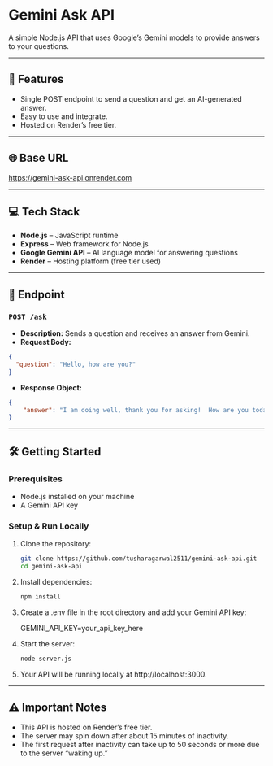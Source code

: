 # Gemini Ask API

A simple Node.js API that uses Google’s Gemini models to provide answers to your questions.

---

## 🚀 Features

- Single POST endpoint to send a question and get an AI-generated answer.
- Easy to use and integrate.
- Hosted on Render’s free tier.

---

## 🌐 Base URL

https://gemini-ask-api.onrender.com


---

## 💻 Tech Stack

- **Node.js** – JavaScript runtime  
- **Express** – Web framework for Node.js  
- **Google Gemini API** – AI language model for answering questions  
- **Render** – Hosting platform (free tier used)

---

## 🧠 Endpoint

### `POST /ask`

- **Description:** Sends a question and receives an answer from Gemini.
- **Request Body:**

```json
{
  "question": "Hello, how are you?"
}
```

- **Response Object:**
```json
{
    "answer": "I am doing well, thank you for asking!  How are you today?"
}
```

---

## 🛠 Getting Started

### Prerequisites

- Node.js installed on your machine
- A Gemini API key

### Setup & Run Locally

1. Clone the repository:

   ```bash
   git clone https://github.com/tusharagarwal2511/gemini-ask-api.git
   cd gemini-ask-api
    ```
2. Install dependencies:

    ```bash
   npm install
    ```
3. Create a .env file in the root directory and add your Gemini API key:

   GEMINI_API_KEY=your_api_key_here
    
4. Start the server:

    ```bash
    node server.js
    ```

5. Your API will be running locally at http://localhost:3000.

---

## ⚠️ Important Notes

- This API is hosted on Render’s free tier.  
- The server may spin down after about 15 minutes of inactivity.  
- The first request after inactivity can take up to 50 seconds or more due to the server “waking up.”  
